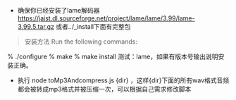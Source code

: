 
* 确保你已经安装了lame解码器 https://jaist.dl.sourceforge.net/project/lame/lame/3.99/lame-3.99.5.tar.gz 或者../_install下面有完整包

> 安装方法
  Run the following commands:

  % ./configure
  % make
  % make install
  测试：lame，如果有版本号输出说明安装正确。

* 执行 node toMp3Andcompress.js {dir} ，这样{dir}下面的所有wav格式音频都会被转成mp3格式并被压缩一次，可以根据自己需求修改脚本